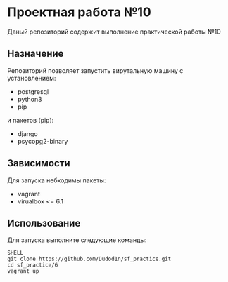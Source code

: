 # Проектная работа №10

Даный репозиторий содержит выполнение практической работы №10

## Назначение

Репозиторий позволяет запустить вирутальную машину с установлением:
- postgresql
- python3
- pip

и пакетов (pip):
- django
- psycopg2-binary

## Зависимости 

Для запуска небходимы пакеты:

- vagrant 
- virualbox <= 6.1

## Использование 

Для запуска выполните следующие команды:

```
SHELL
git clone https://github.com/Dudod1n/sf_practice.git
cd sf_practice/6
vagrant up
```
